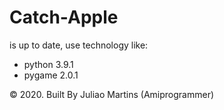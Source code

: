 # Catch-Apple

<p>is up to date, use technology like:</p>
<ul>
  <li>python 3.9.1</li>
  <li>pygame 2.0.1</li>
</ul>
<p>&copy; 2020. Built By Juliao Martins (Amiprogrammer)</p>
